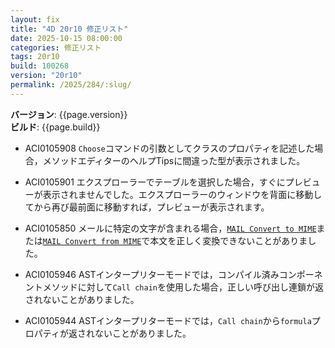 ```yaml
---
layout: fix
title: "4D 20r10 修正リスト"
date: 2025-10-15 08:00:00
categories: 修正リスト
tags: 20r10
build: 100268
version: "20r10"
permalink: /2025/284/:slug/
---
```


**バージョン**: {{page.version}}  
**ビルド**: {{page.build}} 

* ACI0105908 `Choose`コマンドの引数としてクラスのプロパティを記述した場合，メソッドエディターのヘルプTipsに間違った型が表示されました。

* ACI0105901 エクスプローラーでテーブルを選択した場合，すぐにプレビューが表示されませんでした。エクスプローラーのウィンドウを背面に移動してから再び最前面に移動すれば，プレビューが表示されます。

* ACI0105850 メールに特定の文字が含まれる場合，[`MAIL Convert to MIME`](https://developer.4d.com/docs/ja/commands/mail-convert-to-mime)または[`MAIL Convert from MIME`](https://developer.4d.com/docs/ja/commands/mail-convert-from-mime)で本文を正しく変換できないことがありました。

* ACI0105946 ASTインタープリターモードでは，コンパイル済みコンポーネントメソッドに対して`Call chain`を使用した場合，正しい呼び出し連鎖が返されないことがありました。

* ACI0105944 ASTインタープリターモードでは，`Call chain`から`formula`プロパティが返されないことがありました。